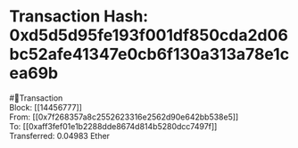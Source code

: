 
Transaction Hash: 0xd5d5d95fe193f001df850cda2d06bc52afe41347e0cb6f130a313a78e1cea69b
====================================================================================
  
#💸Transaction  
Block: [[14456777]]  
From: [[0x7f268357a8c2552623316e2562d90e642bb538e5]]  
To: [[0xaff3fef01e1b2288dde8674d814b5280dcc7497f]]  
Transferred: 0.04983 Ether